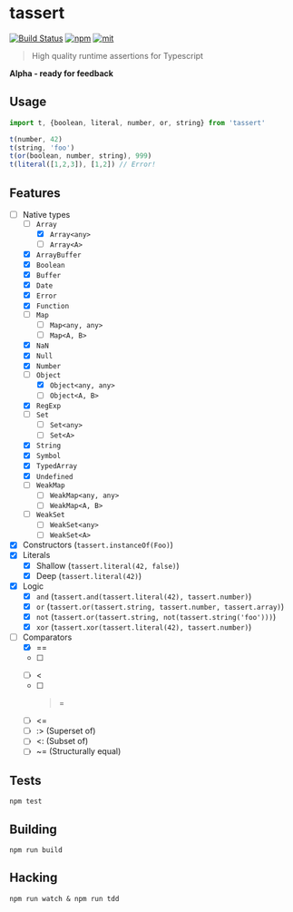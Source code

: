 # tassert

[![Build Status][build]](https://circleci.com/gh/bcherny/tassert) [![npm]](https://www.npmjs.com/package/tassert) [![mit]](https://opensource.org/licenses/MIT)

[build]: https://img.shields.io/circleci/project/bcherny/tassert.svg?branch=master&style=flat-square
[npm]: https://img.shields.io/npm/v/tassert.svg?style=flat-square
[mit]: https://img.shields.io/npm/l/tassert.svg?style=flat-square

> High quality runtime assertions for Typescript

**Alpha - ready for feedback**

## Usage

```ts
import t, {boolean, literal, number, or, string} from 'tassert'

t(number, 42)
t(string, 'foo')
t(or(boolean, number, string), 999)
t(literal([1,2,3]), [1,2]) // Error!
```

## Features

- [ ] Native types
  - [ ] `Array`
    - [x] `Array<any>`
    - [ ] `Array<A>`
  - [x] `ArrayBuffer`
  - [x] `Boolean`
  - [x] `Buffer`
  - [x] `Date`
  - [x] `Error`
  - [x] `Function`
  - [ ] `Map`
    - [ ] `Map<any, any>`
    - [ ] `Map<A, B>`
  - [x] `NaN`
  - [x] `Null`
  - [x] `Number`
  - [ ] `Object`
    - [x] `Object<any, any>`
    - [ ] `Object<A, B>`
  - [x] `RegExp`
  - [ ] `Set`
    - [ ] `Set<any>`
    - [ ] `Set<A>`
  - [x] `String`
  - [x] `Symbol`
  - [x] `TypedArray`
  - [x] `Undefined`
  - [ ] `WeakMap`
    - [ ] `WeakMap<any, any>`
    - [ ] `WeakMap<A, B>`
  - [ ] `WeakSet`
    - [ ] `WeakSet<any>`
    - [ ] `WeakSet<A>`
- [x] Constructors (`tassert.instanceOf(Foo)`)
- [x] Literals
  - [x] Shallow (`tassert.literal(42, false)`)
  - [x] Deep (`tassert.literal(42)`)
- [x] Logic
  - [x] `and` (`tassert.and(tassert.literal(42), tassert.number)`)
  - [x] `or` (`tassert.or(tassert.string, tassert.number, tassert.array)`)
  - [x] `not` (`tassert.or(tassert.string, not(tassert.string('foo')))`)
  - [x] `xor` (`tassert.xor(tassert.literal(42), tassert.number)`)
- [ ] Comparators
  - [x] ==
  - [ ] >
  - [ ] <
  - [ ] >=
  - [ ] <=
  - [ ] :> (Superset of)
  - [ ] <: (Subset of)
  - [ ] ~= (Structurally equal)

## Tests

`npm test`

## Building

`npm run build`

## Hacking

`npm run watch & npm run tdd`
